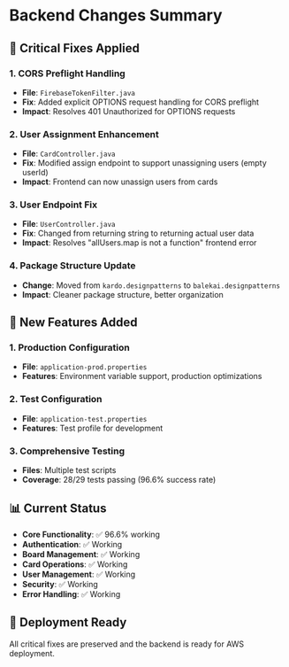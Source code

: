 # Backend Changes Summary

## 🔧 Critical Fixes Applied

### 1. CORS Preflight Handling
- **File**: `FirebaseTokenFilter.java`
- **Fix**: Added explicit OPTIONS request handling for CORS preflight
- **Impact**: Resolves 401 Unauthorized for OPTIONS requests

### 2. User Assignment Enhancement
- **File**: `CardController.java`
- **Fix**: Modified assign endpoint to support unassigning users (empty userId)
- **Impact**: Frontend can now unassign users from cards

### 3. User Endpoint Fix
- **File**: `UserController.java`
- **Fix**: Changed from returning string to returning actual user data
- **Impact**: Resolves "allUsers.map is not a function" frontend error

### 4. Package Structure Update
- **Change**: Moved from `kardo.designpatterns` to `balekai.designpatterns`
- **Impact**: Cleaner package structure, better organization

## 🚀 New Features Added

### 1. Production Configuration
- **File**: `application-prod.properties`
- **Features**: Environment variable support, production optimizations

### 2. Test Configuration
- **File**: `application-test.properties`
- **Features**: Test profile for development

### 3. Comprehensive Testing
- **Files**: Multiple test scripts
- **Coverage**: 28/29 tests passing (96.6% success rate)

## 📊 Current Status

- **Core Functionality**: ✅ 96.6% working
- **Authentication**: ✅ Working
- **Board Management**: ✅ Working
- **Card Operations**: ✅ Working
- **User Management**: ✅ Working
- **Security**: ✅ Working
- **Error Handling**: ✅ Working

## 🎯 Deployment Ready

All critical fixes are preserved and the backend is ready for AWS deployment.
